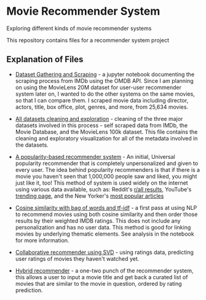 # Movie Recommender System
Exploring different kinds of movie recommender systems

This repository contains files for a recommender system project

## Explanation of Files

* [Dataset Gathering and Scraping](https://github.com/ecbenezra/recommender-system/blob/master/dataset-compiling-scraping.ipynb) - a jupyter notebook documenting the scraping process from IMDb using the OMDB API. Since I am planning on using the MovieLens 20M dataset for user-user recommender system later on, I wanted to do the other systems on the same movies, so that I can compare them. I scraped movie data including director, actors, title, box office, plot, genres, and more, from 25,634 movies.

* [All datasets cleaning and exploration](https://github.com/ecbenezra/recommender-system/blob/master/all-datasets-cleaning-exploration.ipynb) - cleaning of the three major datasets involved in this process - self scraped data from IMDb, the Movie Database, and the MovieLens 100k dataset. This file contains the cleaning and exploratory visualization for all of the metadata involved in the datasets.

* [A popularity-based recommender system](https://github.com/ecbenezra/recommender-system/blob/master/Popularity-based-recommender.ipynb) - An initial, Universal popularity recommender that is completely unpersonalized and given to every user. The idea behind popularity recommenders is that if there is a movie you haven't seen that 1,000,000 people saw and liked, you might just like it, too! This method of system is used widely on the internet using various data available, such as: Reddit's [r/all results](https://www.reddit.com/r/all/), YouTube's [trending page](https://www.youtube.com/feed/trending), and the New Yorker's [most popular articles](https://www.newyorker.com/popular) 

* [Cosine similarity with bag of words and tf-idf](https://github.com/ecbenezra/recommender-system/blob/master/Cosine-similarity-with-NLP-bow.ipynb) - a first pass at using NLP to recommend movies using both cosine similarity and then order those results by their weighted IMDB ratings. This does not include any personalization and has no user data. This method is good for linking movies by underlying thematic elements. See analysis in the notebook for more information.

* [Collaborative recommender using SVD](https://github.com/ecbenezra/recommender-system/blob/master/collaborative-recommender-svd.ipynb) - using ratings data, predicting user ratings of movies they haven't watched yet.

* [Hybrid recommender](https://github.com/ecbenezra/recommender-system/blob/master/hybrid-recommender-system.ipynb) - a one-two punch of the recommender system, this allows a user to input a movie title and get back a curated list of movies that are similar to the movie in question, ordered by rating prediction.
